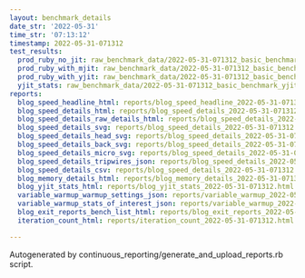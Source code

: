 ```yaml
---
layout: benchmark_details
date_str: '2022-05-31'
time_str: '07:13:12'
timestamp: 2022-05-31-071312
test_results:
  prod_ruby_no_jit: raw_benchmark_data/2022-05-31-071312_basic_benchmark_prod_ruby_no_jit.json
  prod_ruby_with_mjit: raw_benchmark_data/2022-05-31-071312_basic_benchmark_prod_ruby_with_mjit.json
  prod_ruby_with_yjit: raw_benchmark_data/2022-05-31-071312_basic_benchmark_prod_ruby_with_yjit.json
  yjit_stats: raw_benchmark_data/2022-05-31-071312_basic_benchmark_yjit_stats.json
reports:
  blog_speed_headline_html: reports/blog_speed_headline_2022-05-31-071312.html
  blog_speed_details_html: reports/blog_speed_details_2022-05-31-071312.html
  blog_speed_details_raw_details_html: reports/blog_speed_details_2022-05-31-071312.raw_details.html
  blog_speed_details_svg: reports/blog_speed_details_2022-05-31-071312.svg
  blog_speed_details_head_svg: reports/blog_speed_details_2022-05-31-071312.head.svg
  blog_speed_details_back_svg: reports/blog_speed_details_2022-05-31-071312.back.svg
  blog_speed_details_micro_svg: reports/blog_speed_details_2022-05-31-071312.micro.svg
  blog_speed_details_tripwires_json: reports/blog_speed_details_2022-05-31-071312.tripwires.json
  blog_speed_details_csv: reports/blog_speed_details_2022-05-31-071312.csv
  blog_memory_details_html: reports/blog_memory_details_2022-05-31-071312.html
  blog_yjit_stats_html: reports/blog_yjit_stats_2022-05-31-071312.html
  variable_warmup_warmup_settings_json: reports/variable_warmup_2022-05-31-071312.warmup_settings.json
  variable_warmup_stats_of_interest_json: reports/variable_warmup_2022-05-31-071312.stats_of_interest.json
  blog_exit_reports_bench_list_html: reports/blog_exit_reports_2022-05-31-071312.bench_list.html
  iteration_count_html: reports/iteration_count_2022-05-31-071312.html

---
```

Autogenerated by continuous_reporting/generate_and_upload_reports.rb script.
